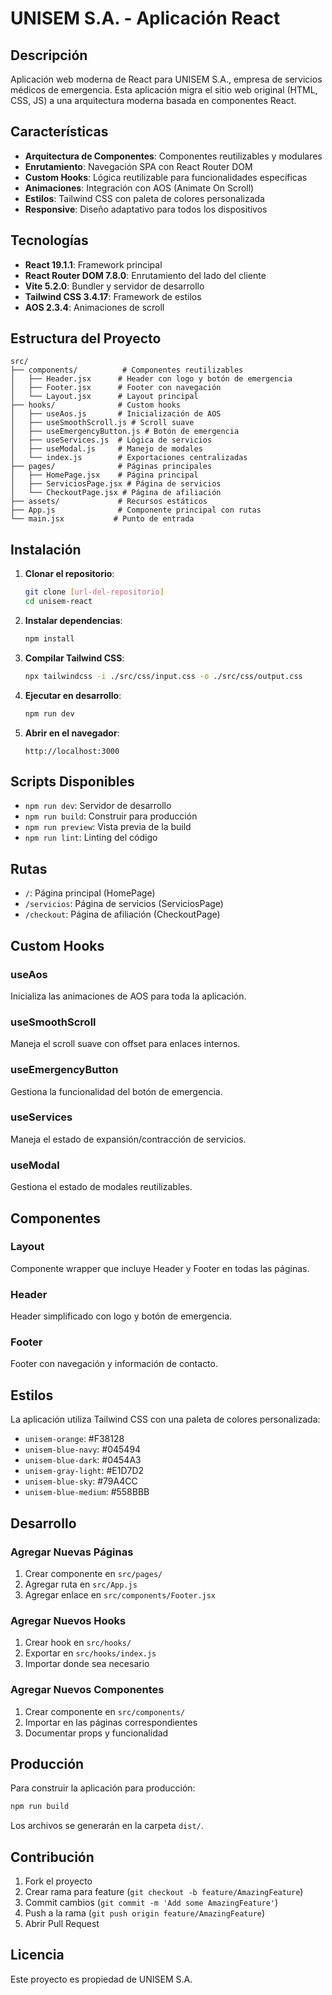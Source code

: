 # UNISEM S.A. - Aplicación React

## Descripción

Aplicación web moderna de React para UNISEM S.A., empresa de servicios médicos de emergencia. Esta aplicación migra el sitio web original (HTML, CSS, JS) a una arquitectura moderna basada en componentes React.

## Características

- **Arquitectura de Componentes**: Componentes reutilizables y modulares
- **Enrutamiento**: Navegación SPA con React Router DOM
- **Custom Hooks**: Lógica reutilizable para funcionalidades específicas
- **Animaciones**: Integración con AOS (Animate On Scroll)
- **Estilos**: Tailwind CSS con paleta de colores personalizada
- **Responsive**: Diseño adaptativo para todos los dispositivos

## Tecnologías

- **React 19.1.1**: Framework principal
- **React Router DOM 7.8.0**: Enrutamiento del lado del cliente
- **Vite 5.2.0**: Bundler y servidor de desarrollo
- **Tailwind CSS 3.4.17**: Framework de estilos
- **AOS 2.3.4**: Animaciones de scroll

## Estructura del Proyecto

```
src/
├── components/          # Componentes reutilizables
│   ├── Header.jsx      # Header con logo y botón de emergencia
│   ├── Footer.jsx      # Footer con navegación
│   └── Layout.jsx      # Layout principal
├── hooks/              # Custom hooks
│   ├── useAos.js       # Inicialización de AOS
│   ├── useSmoothScroll.js # Scroll suave
│   ├── useEmergencyButton.js # Botón de emergencia
│   ├── useServices.js  # Lógica de servicios
│   ├── useModal.js     # Manejo de modales
│   └── index.js        # Exportaciones centralizadas
├── pages/              # Páginas principales
│   ├── HomePage.jsx    # Página principal
│   ├── ServiciosPage.jsx # Página de servicios
│   └── CheckoutPage.jsx # Página de afiliación
├── assets/             # Recursos estáticos
├── App.js              # Componente principal con rutas
└── main.jsx           # Punto de entrada
```

## Instalación

1. **Clonar el repositorio**:
   ```bash
   git clone [url-del-repositorio]
   cd unisem-react
   ```

2. **Instalar dependencias**:
   ```bash
   npm install
   ```

3. **Compilar Tailwind CSS**:
   ```bash
   npx tailwindcss -i ./src/css/input.css -o ./src/css/output.css
   ```

4. **Ejecutar en desarrollo**:
   ```bash
   npm run dev
   ```

5. **Abrir en el navegador**:
   ```
   http://localhost:3000
   ```

## Scripts Disponibles

- `npm run dev`: Servidor de desarrollo
- `npm run build`: Construir para producción
- `npm run preview`: Vista previa de la build
- `npm run lint`: Linting del código

## Rutas

- `/`: Página principal (HomePage)
- `/servicios`: Página de servicios (ServiciosPage)
- `/checkout`: Página de afiliación (CheckoutPage)

## Custom Hooks

### useAos
Inicializa las animaciones de AOS para toda la aplicación.

### useSmoothScroll
Maneja el scroll suave con offset para enlaces internos.

### useEmergencyButton
Gestiona la funcionalidad del botón de emergencia.

### useServices
Maneja el estado de expansión/contracción de servicios.

### useModal
Gestiona el estado de modales reutilizables.

## Componentes

### Layout
Componente wrapper que incluye Header y Footer en todas las páginas.

### Header
Header simplificado con logo y botón de emergencia.

### Footer
Footer con navegación y información de contacto.

## Estilos

La aplicación utiliza Tailwind CSS con una paleta de colores personalizada:

- `unisem-orange`: #F38128
- `unisem-blue-navy`: #045494
- `unisem-blue-dark`: #0454A3
- `unisem-gray-light`: #E1D7D2
- `unisem-blue-sky`: #79A4CC
- `unisem-blue-medium`: #558BBB

## Desarrollo

### Agregar Nuevas Páginas

1. Crear componente en `src/pages/`
2. Agregar ruta en `src/App.js`
3. Agregar enlace en `src/components/Footer.jsx`

### Agregar Nuevos Hooks

1. Crear hook en `src/hooks/`
2. Exportar en `src/hooks/index.js`
3. Importar donde sea necesario

### Agregar Nuevos Componentes

1. Crear componente en `src/components/`
2. Importar en las páginas correspondientes
3. Documentar props y funcionalidad

## Producción

Para construir la aplicación para producción:

```bash
npm run build
```

Los archivos se generarán en la carpeta `dist/`.

## Contribución

1. Fork el proyecto
2. Crear rama para feature (`git checkout -b feature/AmazingFeature`)
3. Commit cambios (`git commit -m 'Add some AmazingFeature'`)
4. Push a la rama (`git push origin feature/AmazingFeature`)
5. Abrir Pull Request

## Licencia

Este proyecto es propiedad de UNISEM S.A.

